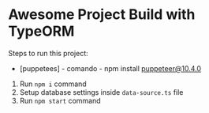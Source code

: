 # Awesome Project Build with TypeORM

Steps to run this project:

 - [puppetees] - comando - npm install puppeteer@10.4.0

1. Run `npm i` command
2. Setup database settings inside `data-source.ts` file
3. Run `npm start` command
